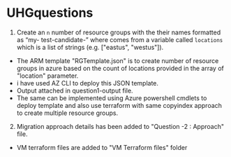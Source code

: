 # UHGquestions
1. Create an `n` number of resource groups with the their names formatted as “my- test-candidate-<location>” where <location> comes from a variable called `locations` which is a list of strings (e.g. ["eastus", "westus"]).
  
  - The ARM template "RGTemplate.json" is to create number of resource groups in azure based on the count of locations provided in the array of "location" parameter.
  - i have used AZ CLI to deploy this JSON template.
  - Output attached in question1-output file.
  - The same can be implemented using Azure powershell cmdlets to deploy template and also use terraform with same copyindex approach to create multiple resource groups.
  
2. Migration approach details has been added to "Question -2 : Approach" file.
  - VM terraform files are added to "VM Terraform files" folder
